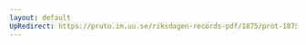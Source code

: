 ```yaml
---
layout: default
UpRedirect: https://pruto.im.uu.se/riksdagen-records-pdf/1875/prot-1875--fk--005/prot-1875--fk--005_001.pdf
---
```


